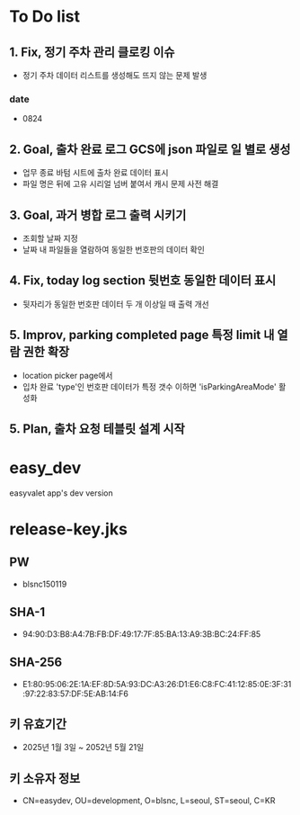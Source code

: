 # To Do list

## 1. Fix, 정기 주차 관리 클로킹 이슈
 - 정기 주차 데이터 리스트를 생성해도 뜨지 않는 문제 발생
### date
 - 0824

## 2. Goal, 출차 완료 로그 GCS에 json 파일로 일 별로 생성
 - 업무 종료 바텀 시트에 출차 완료 데이터 표시
 - 파일 명은 뒤에 고유 시리얼 넘버 붙여서 캐시 문제 사전 해결

## 3. Goal, 과거 병합 로그 출력 시키기
 - 조회할 날짜 지정
 - 날짜 내 파일들을 열람하여 동일한 번호판의 데이터 확인

## 4. Fix, today log section 뒷번호 동일한 데이터 표시
 - 뒷자리가 동일한 번호판 데이터 두 개 이상일 때 출력 개선

## 5. Improv, parking completed page 특정 limit 내 열람 권한 확장
 - location picker page에서
  - 입차 완료 'type'인 번호판 데이터가 특정 갯수 이하면 'isParkingAreaMode' 활성화

## 5. Plan, 출차 요청 테블릿 설계 시작


# easy_dev
easyvalet app's dev version

# release-key.jks
## PW
- blsnc150119
## SHA-1
- 94:90:D3:B8:A4:7B:FB:DF:49:17:7F:85:BA:13:A9:3B:BC:24:FF:85
## SHA-256
- E1:80:95:06:2E:1A:EF:8D:5A:93:DC:A3:26:D1:E6:C8:FC:41:12:85:0E:3F:31:97:22:83:57:DF:5E:AB:14:F6
## 키 유효기간
- 2025년 1월 3일 ~ 2052년 5월 21일
## 키 소유자 정보
- CN=easydev, OU=development, O=blsnc, L=seoul, ST=seoul, C=KR
